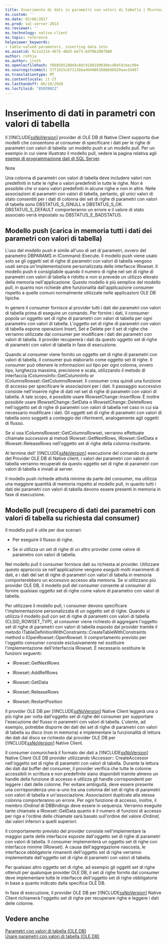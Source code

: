 ```yaml
---
title: Inserimento di dati in parametri con valori di tabella | Microsoft Docs
ms.custom: ''
ms.date: 03/06/2017
ms.prod: sql-server-2014
ms.reviewer: ''
ms.technology: native-client
ms.topic: reference
helpviewer_keywords:
- table-valued parameters, inserting data into
ms.assetid: 9c1a3234-4675-40d3-b473-8df06208f880
author: rothja
ms.author: jroth
ms.openlocfilehash: f8685b5180d4c8dc91d0199030ecd04fdcbec994
ms.sourcegitcommit: 57f1d15c67113bbadd40861b886d6929aacd3467
ms.translationtype: MT
ms.contentlocale: it-IT
ms.lasthandoff: 06/18/2020
ms.locfileid: "85039022"
---
```

# <a name="inserting-data-into-table-valued-parameters"></a>Inserimento di dati in parametri con valori di tabella
  Il [!INCLUDE[ssNoVersion](../../includes/ssnoversion-md.md)] provider di OLE DB di Native Client supporta due modelli che consentono al consumer di specificare i dati per le righe di parametri con valori di tabella: un modello push e un modello pull. Per un esempio in cui viene illustrato il modello pull, vedere la pagina relativa agli [esempi di programmazione dati di SQL Server](https://msftdpprodsamples.codeplex.com/).  
  
> [!NOTE]  
>  Una colonna di parametri con valori di tabella deve includere valori non predefiniti in tutte le righe o valori predefiniti in tutte le righe. Non è possibile che vi siano valori predefiniti in alcune righe e non in altre. Nelle associazioni di parametri con valori di tabella, pertanto, gli unici valori di stato consentiti per i dati di colonna dei set di righe di parametri con valori di tabella sono DBSTATUS_S_ISNULL e DBSTATUS_S_OK. DBSTATUS_S_DEFAULT comporteranno un errore e il valore di stato associato verrà impostato su DBSTATUS_E_BADSTATUS.  
  
## <a name="push-model-loads-all-table-valued-paremeter-data-in-memory"></a>Modello push (carica in memoria tutti i dati dei parametri con valori di tabella)  
 L'uso del modello push è simile all'uso di set di parametri, ovvero del parametro DBPARAMS in ICommand::Execute. Il modello push viene usato solo se gli oggetti set di righe di parametri con valori di tabella vengono usati senza un'implementazione personalizzata delle interfacce IRowset. Il modello push è consigliabile quando il numero di righe nel set di righe di parametri con valori di tabella è ridotto e non si prevede un utilizzo elevato della memoria nell'applicazione. Questo modello è più semplice del modello pull, in quanto non richiede altre funzionalità dall'applicazione consumer rispetto a quelle comuni normalmente utilizzate nelle applicazioni OLE DB tipiche.  
  
 In genere il consumer fornisce al provider tutti i dati dei parametri con valori di tabella prima di eseguire un comando. Per fornire i dati, il consumer popola un oggetto set di righe di parametri con valori di tabella per ogni parametro con valori di tabella. L'oggetto set di righe di parametri con valori di tabella espone operazioni Insert, Set e Delete per il set di righe che verranno utilizzate dal consumer per modificare i dati dei parametri con valori di tabella. Il provider recupererà i dati da questo oggetto set di righe di parametri con valori di tabella in fase di esecuzione.  
  
 Quando al consumer viene fornito un oggetto set di righe di parametri con valori di tabella, il consumer può elaborarlo come oggetto set di righe. Il consumer può ottenere le informazioni sul tipo per ogni colonna, ovvero tipo, lunghezza massima, precisione e scala, utilizzando il metodo di interfaccia IColumnsInfo::GetColumnInfo or IColumnsRowset::GetColumnsRowset. Il consumer crea quindi una funzione di accesso per specificare le associazioni per i dati. Il passaggio successivo consiste nell'inserire righe di dati nel set di righe di parametri con valori di tabella. A tale scopo, è possibile usare IRowsetChange::InsertRow. È inoltre possibile usare IRowsetChange::SetData o IRowsetChange::DeleteRows nell'oggetto set di righe di parametri con valori di tabella nel caso in cui sia necessario modificare i dati. Gli oggetti set di righe di parametri con valori di tabella sono soggetti a conteggio dei riferimenti, analogamente agli oggetti di flusso.  
  
 Se si usa IColumnsRowset::GetColumnsRowset, verranno effettuate chiamate successive ai metodi IRowset::GetNextRows, IRowset::GetData e IRowset::ReleaseRows nell'oggetto set di righe della colonna risultante.  
  
 Al termine dell' [!INCLUDE[ssNoVersion](../../includes/ssnoversion-md.md)] esecuzione del comando da parte del Provider OLE DB di Native client, i valori dei parametri con valori di tabella verranno recuperati da questo oggetto set di righe di parametri con valori di tabella e inviati al server.  
  
 Il modello push richiede attività minime da parte del consumer, ma utilizza una maggiore quantità di memoria rispetto al modello pull, in quanto tutti i dati dei parametri con valori di tabella devono essere presenti in memoria in fase di esecuzione.  
  
## <a name="pull-model-obtaining-table-valued-parameter-data-on-demand-from-the-consumer"></a>Modello pull (recupero di dati dei parametri con valori di tabella su richiesta dal consumer)  
 Il modello pull è utile per due scenari:  
  
-   Per eseguire il flusso di righe.  
  
-   Se si utilizza un set di righe di un altro provider come valore di parametro con valori di tabella.  
  
 Nel modello pull il consumer fornisce dati su richiesta al provider. Utilizzare questo approccio se nell'applicazione vengono eseguiti molti inserimenti di dati, e i dati del set di righe di parametri con valori di tabella in memoria comporterebbero un eccessivo accesso alla memoria. Se si utilizzano più provider OLE DB, il modello pull del consumer consente al consumer di fornire qualsiasi oggetto set di righe come valore di parametro con valori di tabella.  
  
 Per utilizzare il modello pull, i consumer devono specificare l'implementazione personalizzata di un oggetto set di righe. Quando si utilizza il modello pull con set di righe di parametri con valori di tabella (CLSID_ROWSET_TVP), al consumer viene richiesto di aggregare l'oggetto set di righe di parametri con valori di tabella esposto dal provider tramite il metodo ITableDefinitionWithConstraints::CreateTableWithConstraints method o IOpenRowset::OpenRowset. Il comportamento previsto per l'oggetto consumer consiste esclusivamente nel sostituire l'implementazione dell'interfaccia IRowset. È necessario sostituire le funzioni seguenti:  
  
-   IRowset::GetNextRows  
  
-   IRowset::AddRefRows  
  
-   IRowset::GetData  
  
-   IRowset::ReleaseRows  
  
-   IRowset::RestartPosition  
  
 Il provider OLE DB per [!INCLUDE[ssNoVersion](../../includes/ssnoversion-md.md)] Native Client leggerà una o più righe per volta dall'oggetto set di righe del consumer per supportare l'esecuzione del flusso in parametri con valori di tabella. L'utente, ad esempio, potrebbe disporre dei dati dei set di righe di parametri con valori di tabella su disco (non in memoria) e implementare la funzionalità di lettura dei dati dal disco se richiesto dal provider OLE DB per [!INCLUDE[ssNoVersion](../../includes/ssnoversion-md.md)] Native Client.  
  
 Il consumer comunicherà il formato dei dati a [!INCLUDE[ssNoVersion](../../includes/ssnoversion-md.md)] Native Client OLE DB provider utilizzando IAccessor:: CreateAccessor nell'oggetto set di righe di parametri con valori di tabella. Durante la lettura dei dati dal buffer del consumer, il provider verifica che tutte le colonne accessibili in scrittura e non predefinite siano disponibili tramite almeno un handle della funzione di accesso e utilizza gli handle corrispondenti per leggere i dati delle colonne. Per evitare ambiguità, deve essere presente una corrispondenza uno-a-uno tra una colonna del set di righe di parametri con valori di tabella e un'associazione. Associazioni duplicate alla stessa colonna comporteranno un errore. Per ogni funzione di accesso, inoltre, il membro *iOrdinal* di DBBindings deve essere in sequenza. Verranno eseguite tante chiamate a IRowset::GetData quanto è il numero di funzioni di accesso per riga e l'ordine delle chiamate sarà basato sull'ordine del valore *iOrdinal*, dai valori inferiori a quelli superiori.  
  
 Il comportamento previsto del provider consiste nell'implementare la maggior parte delle interfacce esposte dall'oggetto set di righe di parametri con valori di tabella. Il consumer implementerà un oggetto set di righe con interfacce minime (IRowset). A causa dell'aggregazione nascosta, le interfacce obbligatorie rimanenti dell'oggetto set di righe verranno implementate dall'oggetto set di righe di parametri con valori di tabella.  
  
 Per qualsiasi altro oggetto set di righe, ad esempio gli oggetti set di righe ottenuti per qualunque provider OLE DB, il set di righe fornito dal consumer deve implementare tutte le interfacce dell'oggetto set di righe obbligatorie in base a quanto indicato dalla specifica OLE DB.  
  
 In fase di esecuzione, il provider OLE DB per [!INCLUDE[ssNoVersion](../../includes/ssnoversion-md.md)] Native Client richiamerà l'oggetto set di righe per recuperare righe e leggere i dati delle colonne.  
  
## <a name="see-also"></a>Vedere anche  
 [Parametri con valori di tabella &#40;OLE DB&#41;](table-valued-parameters-ole-db.md)   
 [Usare parametri con valori di tabella &#40;OLE DB&#41;](../native-client-ole-db-how-to/use-table-valued-parameters-ole-db.md)  
  
